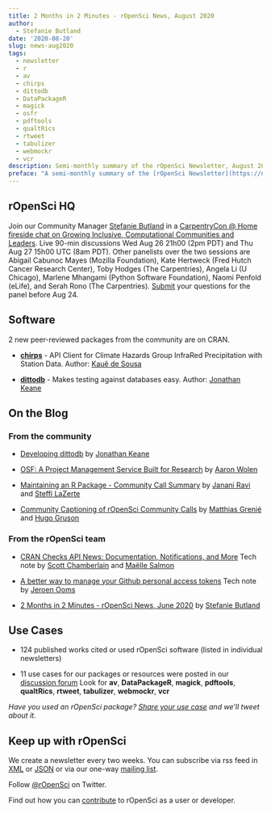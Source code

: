 ```yaml
---
title: 2 Months in 2 Minutes - rOpenSci News, August 2020
author:
  - Stefanie Butland
date: '2020-08-20'
slug: news-aug2020
tags:
  - newsletter
  - r
  - av
  - chirps
  - dittodb
  - DataPackageR
  - magick
  - osfr
  - pdftools
  - qualtRics
  - rtweet
  - tabulizer
  - webmockr
  - vcr
description: Semi-monthly summary of the rOpenSci Newsletter, August 2020
preface: "A semi-monthly summary of the [rOpenSci Newsletter](https://news.ropensci.org/) including software reviews, packages on CRAN, use cases, posts from staff and community, and events. June 22 to August 17, 2020"
---
```


## rOpenSci HQ

Join our Community Manager [Stefanie Butland](/author/stefanie-butland/) in a [CarpentryCon @ Home fireside chat on Growing Inclusive, Computational Communities and Leaders](https://2020.carpentrycon.org/schedule/#session-62). Live 90-min discussions Wed Aug 26 21h00 (2pm PDT) and Thu Aug 27 15h00 UTC (8am PDT). Other panelists over the two sessions are Abigail Cabunoc Mayes (Mozilla Foundation), Kate Hertweck (Fred Hutch Cancer Research Center), Toby Hodges (The Carpentries), Angela Li (U Chicago), Marlene Mhangami (Python Software Foundation), Naomi Penfold (eLife), and Serah Rono (The Carpentries). [Submit](https://docs.google.com/forms/d/e/1FAIpQLSc5bHp5nYG8XV1-WNQqZ_sm6h0T4G8Kp6M9biqbyRW1GrXNoA/viewform) your questions for the panel before Aug 24.


<!---- ### Software Peer Review

[Software peer review](/software-review/) is accepting submissions again, after a pause to reduce the load on reviewers and editors in light of the COVID-19 crisis.

Consider [submitting your package](https://devguide.ropensci.org/softwarereviewintro.html) or [volunteering to review](https://devguide.ropensci.org/softwarereviewintro.html#whyreview). If you want to be a reviewer fill out [this short form](https://ropensci.org/onboarding/), and we'll ping you when there's a submission that fits in your area of expertise.

&nbsp;
---->

## Software

2 new peer-reviewed packages from the community are on CRAN.

* **[chirps](https://docs.ropensci.org/chirps/)** - API Client for Climate Hazards Group InfraRed Precipitation with Station Data. Author: [Kauê de Sousa](https://github.com/kauedesousa)

* **[dittodb](https://docs.ropensci.org/dittodb/)** - Makes testing against databases easy. Author: [Jonathan Keane](/author/jonathan-keane/)

<!---- 
{{< figure src="2months2mins_hex_apr2020_wh.png" width="500" class="center" alt="hex logos of R packages osfr outsider opentripplanner taxadb" >}}
---->

## On the Blog

### From the community

* [Developing dittodb](/blog/2020/08/18/dev-dittodb/) by [Jonathan Keane](/author/jonathan-keane/)

* [OSF: A Project Management Service Built for Research](/blog/2020/08/04/osf/) by [Aaron Wolen](/author/aaron-wolen/)

* [Maintaining an R Package - Community Call Summary](/blog/2020/08/18/dev-dittodb/) by [Janani Ravi](/author/janani-ravi/) and [Steffi LaZerte](/author/steffi-lazerte/)

* [Community Captioning of rOpenSci Community Calls](/blog/2020/07/15/subtitles/) by [Matthias Grenié](/author/matthias-greni%C3%A9/) and [Hugo Gruson](/author/hugo-gruson/)



### From the rOpenSci team

* [CRAN Checks API News: Documentation, Notifications, and More](/technotes/2020/07/16/cran-checks-docs-notifications/) Tech note by [Scott Chamberlain](/author/scott-chamberlain/) and [Maëlle Salmon](/author/ma%C3%ABlle-salmon/)

* [A better way to manage your Github personal access tokens](/technotes/2020/07/07/github-pat/) Tech note by [Jeroen Ooms](/author/jeroen-ooms/)

* [2 Months in 2 Minutes - rOpenSci News, June 2020](/blog/2020/06/18/news-jun2020/) by [Stefanie Butland](/author/stefanie-butland/)


## Use Cases

* 124 published works cited or used rOpenSci software (listed in individual newsletters)

* 11 use cases for our packages or resources were posted in our [discussion forum](https://discuss.ropensci.org/c/usecases) Look for **av**, **DataPackageR**, **magick**, **pdftools**, **qualtRics**, **rtweet**, **tabulizer**, **webmockr**, **vcr**

_Have you used an rOpenSci package? [Share your use case](https://discuss.ropensci.org/c/usecases) and we’ll tweet about it._


<!---- ### From the Forum

_We have a discussion forum (using Discourse) for the rOpenSci community. It’s a really nice way to have conversations on the internet. From time to time we’ll highlight recent discussions of interest._

* Peter Desmet asked a question that many R package maintainers run in to: [What if raw data in package is too large?](https://discuss.ropensci.org/t/what-if-raw-data-in-package-is-too-large/1955)

&nbsp;

### In the News

[Why You Should Document Your Tests](https://hynek.me/articles/document-your-tests/), by Hynek Schlawack
- [Scott](/author/scott-chamberlain/) says "I for one, only sometimes include comments in my tests, but perhaps they should be documented better?" Do you comment or document your tests? This blog post is about Python, but the ideas apply to any language.

&nbsp;

### Call For Maintainers

Part of our mission is making sustainable software users can rely on. Sometimes software maintainers need to give up maintenance due to a variety of circumstances. When that happens we try to find new maintainers. Check out our guidance for [taking over maintenance of a package](https://devguide.ropensci.org/changing-maintainers.html).

[**rflybase**](https://docs.ropensci.org/rflybase/) is in need of a new maintainer. [Email Scott](mailto:myrmecocystus@gmail.com) if you're interested.
---->

## Keep up with rOpenSci

We create a newsletter every two weeks. You can subscribe via rss feed in [XML](https://news.ropensci.org/feed.xml) or [JSON](https://news.ropensci.org/feed.json) or via our one-way [mailing list](/#subscribe).

Follow [@rOpenSci](https://twitter.com/ropensci) on Twitter.

Find out how you can [contribute](https://devguide.ropensci.org/contributingguide.html) to rOpenSci as a user or developer.